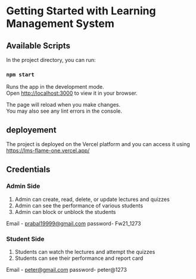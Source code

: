 # Getting Started with Learning Management System

## Available Scripts

In the project directory, you can run:

### `npm start`

Runs the app in the development mode.\
Open [http://localhost:3000](http://localhost:3000) to view it in your browser.

The page will reload when you make changes.\
You may also see any lint errors in the console.

## deployement 

The project is deployed on the Vercel platform and you can access it using https://lms-flame-one.vercel.app/ 

## Credentials 

### Admin Side 

1. Admin can create, read, delete, or update lectures and quizzes
2. Admin can see the performance of various students
3. Admin can block or unblock the students

Email - prabal19999@gmail.com
password- Fw21_1273

### Student Side 
1. Students can watch the  lectures and attempt the quizzes
2. Students can see their performance and report card

Email - peter@gmail.com
password- peter@1273
